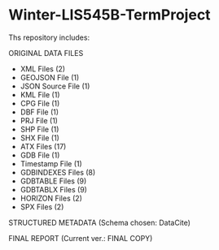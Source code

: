 # Winter-LIS545B-TermProject
Ths repository includes:

ORIGINAL DATA FILES
- XML Files (2)
- GEOJSON File (1)
- JSON Source File (1)
- KML File (1)
- CPG File (1)
- DBF File (1)
- PRJ File (1)
- SHP File (1)
- SHX File (1)
- ATX Files (17)
- GDB File (1)
- Timestamp File (1)
- GDBINDEXES Files (8)
- GDBTABLE Files (9)
- GDBTABLX Files (9)
- HORIZON Files (2)
- SPX Files (2)

STRUCTURED METADATA (Schema chosen: DataCite)

FINAL REPORT (Current ver.: FINAL COPY)

